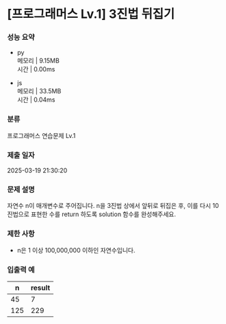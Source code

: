 # [프로그래머스 Lv.1] 3진법 뒤집기

### 성능 요약

- py  
  메모리 | 9.15MB  
  시간 | 0.00ms

- js  
  메모리 | 33.5MB  
  시간 | 0.04ms

### 분류

프로그래머스 연습문제 Lv.1

### 제출 일자

2025-03-19 21:30:20

### 문제 설명

자연수 n이 매개변수로 주어집니다. n을 3진법 상에서 앞뒤로 뒤집은 후, 이를 다시 10진법으로 표현한 수를 return 하도록 solution 함수를 완성해주세요.

### 제한 사항

- n은 1 이상 100,000,000 이하인 자연수입니다.

### 입출력 예

| n   | result |
| --- | ------ |
| 45  | 7      |
| 125 | 229    |
